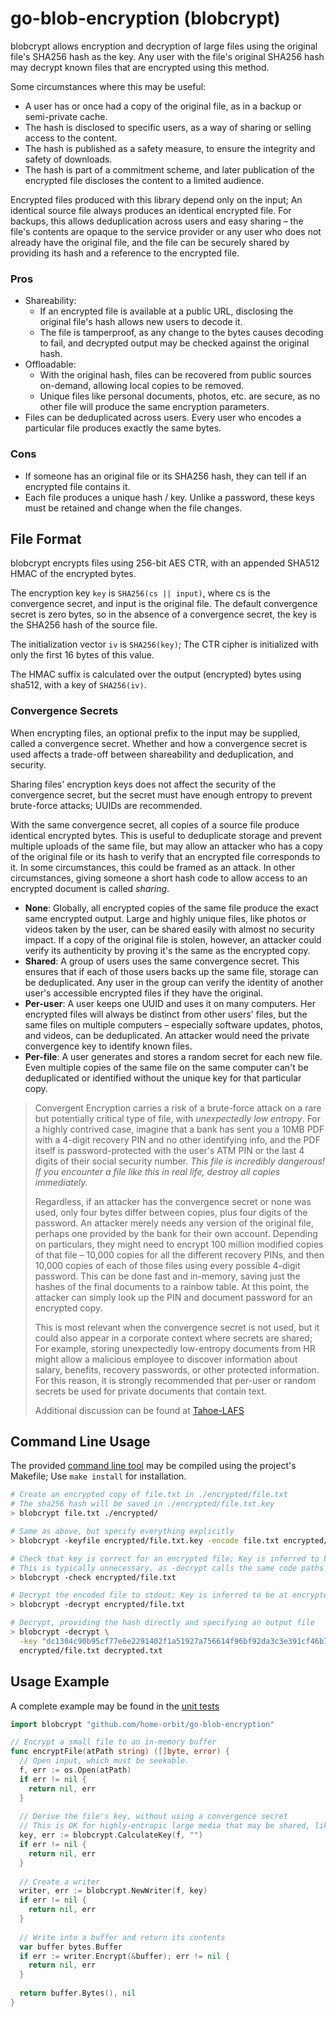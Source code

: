 # go-blob-encryption (blobcrypt)

blobcrypt allows encryption and decryption of large files using the original file's SHA256 hash as the key. Any user with the file's original SHA256 hash may decrypt known files that are encrypted using this method.

Some circumstances where this may be useful:
- A user has or once had a copy of the original file, as in a backup or semi-private cache.
- The hash is disclosed to specific users, as a way of sharing or selling access to the content.
- The hash is published as a safety measure, to ensure the integrity and safety of downloads.
- The hash is part of a commitment scheme, and later publication of the encrypted file discloses the content to a limited audience.

Encrypted files produced with this library depend only on the input; An identical source file always produces an identical encrypted file. For backups, this allows deduplication across users and easy sharing – the file's contents are opaque to the service provider or any user who does not already have the original file, and the file can be securely shared by providing its hash and a reference to the encrypted file.

### Pros

- Shareability:
  - If an encrypted file is available at a public URL, disclosing the original file's hash allows new users to decode it.
  - The file is tamperproof, as any change to the bytes causes decoding to fail, and decrypted output may be checked against the original hash.
- Offloadable:
  - With the original hash, files can be recovered from public sources on-demand, allowing local copies to be removed.
  - Unique files like personal documents, photos, etc. are secure, as no other file will produce the same encryption parameters.
- Files can be deduplicated across users. Every user who encodes a particular file produces exactly the same bytes.

### Cons

- If someone has an original file or its SHA256 hash, they can tell if an encrypted file contains it.
- Each file produces a unique hash / key. Unlike a password, these keys must be retained and change when the file changes.

## File Format

blobcrypt encrypts files using 256-bit AES CTR, with an appended SHA512 HMAC of the encrypted bytes.

The encryption key `key` is `SHA256(cs || input)`, where cs is the convergence secret, and input is the original file. The default convergence secret is zero bytes, so in the absence of a convergence secret, the key is the SHA256 hash of the source file.

The initialization vector `iv` is `SHA256(key)`; The CTR cipher is initialized with only the first 16 bytes of this value.

The HMAC suffix is calculated over the output (encrypted) bytes using sha512, with a key of `SHA256(iv)`.

### Convergence Secrets

When encrypting files, an optional prefix to the input may be supplied, called a convergence secret. Whether and how a convergence secret is used affects a trade-off between shareability and deduplication, and security.

Sharing files' encryption keys does not affect the security of the convergence secret, but the secret must have enough entropy to prevent brute-force attacks; UUIDs are recommended.

With the same convergence secret, all copies of a source file produce identical encrypted bytes. This is useful to deduplicate storage and prevent multiple uploads of the same file, but may allow an attacker who has a copy of the original file or its hash to verify that an encrypted file corresponds to it. In some circumstances, this could be framed as an attack. In other circumstances, giving someone a short hash code to allow access to an encrypted document is called *sharing*.

- **None**: Globally, all encrypted copies of the same file produce the exact same encrypted output. Large and highly unique files, like photos or videos taken by the user, can be shared easily with almost no security impact. If a copy of the original file is stolen, however, an attacker could verify its authenticity by proving it's the same as the encrypted copy.
- **Shared**: A group of users uses the same convergence secret. This ensures that if each of those users backs up the same file, storage can be deduplicated. Any user in the group can verify the identity of another user's accessible encrypted files if they have the original.
- **Per-user**: A user keeps one UUID and uses it on many computers. Her encrypted files will always be distinct from other users' files, but the same files on multiple computers – especially software updates, photos, and videos, can be deduplicated. An attacker would need the private convergence key to identify known files.
- **Per-file**: A user generates and stores a random secret for each new file. Even multiple copies of the same file on the same computer can't be deduplicated or identified without the unique key for that particular copy.

> Convergent Encryption carries a risk of a brute-force attack on a rare but potentially critical type of file, with *unexpectedly low entropy*. For a highly contrived case, imagine that a bank has sent you a 10MB PDF with a 4-digit recovery PIN and no other identifying info, and the PDF itself is password-protected with the user's ATM PIN or the last 4 digits of their social security number. *This file is incredibly dangerous! If you encounter a file like this in real life, destroy all copies immediately.*
>
> Regardless, if an attacker has the convergence secret or none was used, only four bytes differ between copies, plus four digits of the password. An attacker merely needs any version of the original file, perhaps one provided by the bank for their own account. Depending on particulars, they might need to encrypt 100 million modified copies of that file – 10,000 copies for all the different recovery PINs, and then 10,000 copies of each of those files using every possible 4-digit password. This can be done fast and in-memory, saving just the hashes of the final documents to a rainbow table. At this point, the attacker can simply look up the PIN and document password for an encrypted copy.
>
> This is most relevant when the convergence secret is not used, but it could also appear in a corporate context where secrets are shared; For example, storing unexpectedly low-entropy documents from HR might allow a malicious employee to discover information about salary, benefits, recovery passwords, or other protected information. For this reason, it is strongly recommended that per-user or random secrets be used for private documents that contain text.
>
> Additional discussion can be found at [Tahoe-LAFS](https://tahoe-lafs.org/hacktahoelafs/drew_perttula.html)


## Command Line Usage

The provided [command line tool](cli/blobcrypt/) may be compiled using the project's Makefile; Use `make install` for installation.

```sh
# Create an encrypted copy of file.txt in ./encrypted/file.txt
# The sha256 hash will be saved in ./encrypted/file.txt.key
> blobcrypt file.txt ./encrypted/

# Same as above, but specify everything explicitly
> blobcrypt -keyfile encrypted/file.txt.key -encode file.txt encrypted/file.txt

# Check that key is correct for an encrypted file; Key is inferred to be at encrypted/file.txt.key
# This is typically unnecessary, as -decrypt calls the same code paths before decryption
> blobcrypt -check encrypted/file.txt

# Decrypt the encoded file to stdout; Key is inferred to be at encrypted/file.txt.key
> blobcrypt -decrypt encrypted/file.txt

# Decrypt, providing the hash directly and specifying an output file
> blobcrypt -decrypt \
  -key "dc1304c90b95cf77e6e2291402f1a51927a756614f96bf92da3c3e391cf46b74" \
  encrypted/file.txt decrypted.txt
```

## Usage Example

A complete example may be found in the [unit tests](blobcrypt_test.go)

```go
import blobcrypt "github.com/home-orbit/go-blob-encryption"

// Encrypt a small file to an in-memory buffer
func encryptFile(atPath string) ([]byte, error) {
  // Open input, which must be seekable.
  f, err := os.Open(atPath)
  if err != nil {
    return nil, err
  }
  
  // Derive the file's key, without using a convergence secret
  // This is OK for highly-entropic large media that may be shared, like photos
  key, err := blobcrypt.CalculateKey(f, "")
  if err != nil {
    return nil, err
  }
  
  // Create a writer
  writer, err := blobcrypt.NewWriter(f, key)
  if err != nil {
    return nil, err
  }
  
  // Write into a buffer and return its contents
  var buffer bytes.Buffer
  if err := writer.Encrypt(&buffer); err != nil {
    return nil, err
  }
  
  return buffer.Bytes(), nil
}
```
